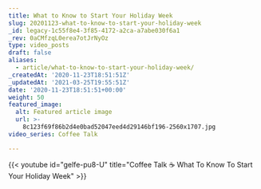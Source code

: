```yaml
---
title: What to Know to Start Your Holiday Week
slug: 20201123-what-to-know-to-start-your-holiday-week
_id: legacy-1c55f8e4-3f85-4172-a2ca-a7abe030f6a1
_rev: 0aCMfzqL0erea7otJrNyOz
type: video_posts
draft: false
aliases:
  - article/what-to-know-to-start-your-holiday-week/
_createdAt: '2020-11-23T18:51:51Z'
_updatedAt: '2021-03-25T19:55:51Z'
date: '2020-11-23T18:51:51+00:00'
weight: 50
featured_image:
  alt: Featured article image
  url: >-
    8c123f69f86b2d4e0bad52047eed4d29146bf196-2560x1707.jpg
video_series: Coffee Talk

---
```

{{< youtube id="gelfe-pu8-U" title="Coffee Talk ☕️ What To Know To Start Your Holiday Week" >}}
